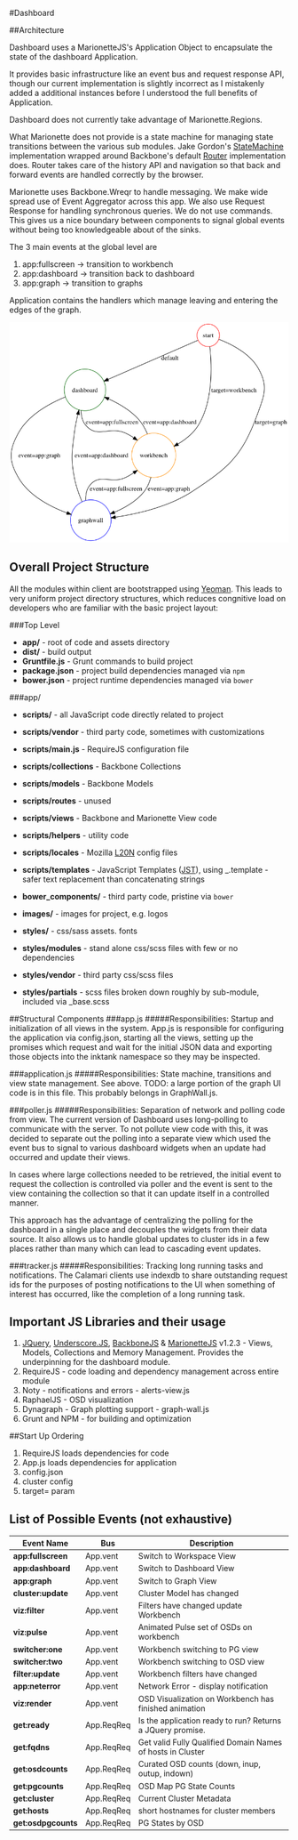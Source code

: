 #Dashboard

##Architecture

Dashboard uses a MarionetteJS's Application Object to encapsulate the state of the dashboard Application.

It provides basic infrastructure like an event bus and request response API, though our current implementation is slightly incorrect as I mistakenly added a additional instances before I understood the full benefits of Application.

Dashboard does not currently take advantage of Marionette.Regions.

What Marionette does not provide is a state machine for managing state transitions between the various sub modules. Jake Gordon's [StateMachine](https://github.com/jakesgordon/javascript-state-machine) implementation wrapped around Backbone's default [Router](http://backbonejs.org/#Router) implementation does. Router takes care of the history API and navigation so that back and forward events are handled correctly by the browser.

Marionette uses Backbone.Wreqr to handle messaging. We make wide spread use of Event Aggregator across this app. We also use Request Response for handling synchronous queries. We do not use commands. This gives us a nice boundary between components to signal global events without being too knowledgeable about of the sinks.

The 3 main events at the global level are

1. app:fullscreen -> transition to workbench
2. app:dashboard -> transition back to dashboard
3. app:graph -> transition to graphs

Application contains the handlers which manage leaving and entering the edges of the graph.

![State Graph](documentation/states.png)


## Overall Project Structure
All the modules within client are bootstrapped using [Yeoman](http://yeoman.io/). This leads to very uniform project directory structures, which reduces congnitive load on developers who are familiar with the basic project layout:

###Top Level
 * **app/** - root of code and assets directory
 * **dist/** - build output
 * **Gruntfile.js** - Grunt commands to build project
 * **package.json** - project build dependencies managed via `npm`
 * **bower.json** - project runtime dependencies managed via `bower`
 
###app/
 * **scripts/** - all JavaScript code directly related to project
 * **scripts/vendor** - third party code, sometimes with customizations
 * **scripts/main.js** - RequireJS configuration file
 * **scripts/collections** - Backbone Collections
 * **scripts/models** - Backbone Models
 * **scripts/routes** - unused
 * **scripts/views** - Backbone and Marionette View code
 * **scripts/helpers** - utility code
 * **scripts/locales** - Mozilla [L20N](http://l20n.org) config files
 * **scripts/templates** - JavaScript Templates ([JST](http://ricostacruz.com/backbone-patterns/#jst_templates)), using _.template - safer text replacement than concatenating strings
 
 * **bower_components/** - third party code, pristine via `bower`
 * **images/** - images for project, e.g. logos
 * **styles/** - css/sass assets. fonts
 * **styles/modules** - stand alone css/scss files with few or no dependencies
 * **styles/vendor** - third party css/scss files
 * **styles/partials** - scss files broken down roughly by sub-module, included via _base.scss

##Structural Components
###app.js
#####Responsibilities:
Startup and initialization of all views in the system. App.js is responsible for configuring the application via config.json, starting all the views, setting up the promises which request and wait for the initial JSON data and exporting those objects into the inktank namespace so they may be inspected.
   
###application.js
#####Responsibilities:
State machine, transitions and view state management. See above. TODO: a large portion of the graph UI code is in this file. This probably belongs in GraphWall.js.

###poller.js
#####Responsibilities:
Separation of network and polling code from view. The current version of Dashboard uses long-polling to communicate with the server. To not pollute view code with this, it was decided to separate out the polling into a separate view which used the event bus to signal to various dashboard widgets when an update had occurred and update their views.

In cases where large collections needed to be retrieved, the initial event to request the collection is controlled via poller and the event is sent to the view containing the collection so that it can update itself in a controlled manner.

This approach has the advantage of centralizing the polling for the dashboard in a single place and decouples the widgets from their data source. It also allows us to handle global updates to cluster ids in a few places rather than many which can lead to cascading event updates.

###tracker.js
#####Responsibilities:
Tracking long running tasks and notifications. The Calamari clients use indexdb to share outstanding request ids for the purposes of posting notifications to the UI when something of interest has occurred, like the completion of a long running task.

## Important JS Libraries and their usage

1. [JQuery](http://jquery.com/), [Underscore.JS](http://underscorejs.org/), [BackboneJS](http://backbonejs.org) & [MarionetteJS](http://marionettejs.com/) v1.2.3 - Views, Models, Collections and Memory Management. Provides the underpinning for the dashboard module.
2. RequireJS - code loading and dependency management across entire module
3. Noty - notifications and errors - alerts-view.js
4. RaphaelJS - OSD visualization
4. Dynagraph - Graph plotting support - graph-wall.js
5. Grunt and NPM - for building and optimization

##Start Up Ordering

1. RequireJS loads dependencies for code
2. App.js loads dependencies for application
3. config.json
4. cluster config
5. target= param

## List of Possible Events (not exhaustive)

|Event Name|Bus|Description|
|------|-----|-----------|
|**app:fullscreen**|App.vent|Switch to Workspace View|
|**app:dashboard**|App.vent|Switch to Dashboard View|
|**app:graph**|App.vent|Switch to Graph View|
|**cluster:update**|App.vent|Cluster Model has changed|
|**viz:filter**|App.vent|Filters have changed update Workbench|
|**viz:pulse**|App.vent|Animated Pulse set of OSDs on workbench|
|**switcher:one**|App.vent|Workbench switching to PG view|
|**switcher:two**|App.vent|Workbench switching to OSD view|
|**filter:update**|App.vent|Workbench filters have changed|
|**app:neterror**|App.vent|Network Error - display notification|
|**viz:render**|App.vent|OSD Visualization on Workbench has finished animation|
|**get:ready**|App.ReqReq|Is the application ready to run? Returns a JQuery promise.|
|**get:fqdns**|App.ReqReq|Get valid Fully Qualified Domain Names of hosts in Cluster|
|**get:osdcounts**|App.ReqReq|Curated OSD counts (down, inup, outup, indown)|
|**get:pgcounts**|App.ReqReq|OSD Map PG State Counts|
|**get:cluster**|App.ReqReq|Current Cluster Metadata|
|**get:hosts**|App.ReqReq|short hostnames for cluster members|
|**get:osdpgcounts**|App.ReqReq|PG States by OSD|

